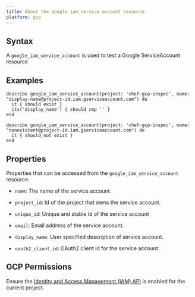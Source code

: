```yaml
---
title: About the google_iam_service_account resource
platform: gcp
---
```


## Syntax
A `google_iam_service_account` is used to test a Google ServiceAccount resource

## Examples
```
describe google_iam_service_account(project: 'chef-gcp-inspec', name: "display-name@project-id.iam.gserviceaccount.com") do
  it { should exist }
  its('display_name') { should cmp '' }
end

describe google_iam_service_account(project: 'chef-gcp-inspec', name: "nonexistent@project-id.iam.gserviceaccount.com") do
  it { should_not exist }
end
```

## Properties
Properties that can be accessed from the `google_iam_service_account` resource:


  * `name`: The name of the service account.

  * `project_id`: Id of the project that owns the service account.

  * `unique_id`: Unique and stable id of the service account

  * `email`: Email address of the service account.

  * `display_name`: User specified description of service account.

  * `oauth2_client_id`: OAuth2 client id for the service account.


## GCP Permissions

Ensure the [Identity and Access Management (IAM) API](https://console.cloud.google.com/apis/library/iam.googleapis.com/) is enabled for the current project.
